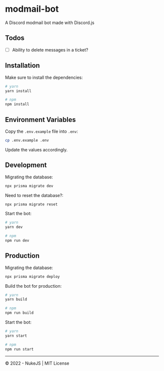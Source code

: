 # modmail-bot

A Discord modmail bot made with Discord.js

## Todos

- [ ] Ability to delete messages in a ticket?

## Installation

Make sure to install the dependencies:

```sh
# yarn
yarn install

# npm
npm install
```

## Environment Variables

Copy the `.env.example` file into `.env`:

```sh
cp .env.example .env
```

Update the values accordingly.

## Development

Migrating the database:

```sh
npx prisma migrate dev
```

Need to reset the database?:

```sh
npx prisma migrate reset
```

Start the bot:

```sh
# yarn
yarn dev

# npm
npm run dev
```

## Production

Migrating the database:

```sh
npx prisma migrate deploy
```

Build the bot for production:

```sh
# yarn
yarn build

# npm
npm run build
```

Start the bot:

```sh
# yarn
yarn start

# npm
npm run start
```

---

© 2022 - NukeJS | MIT License
